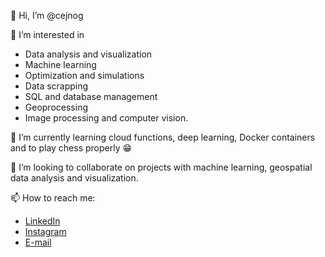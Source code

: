 👋 Hi, I’m @cejnog

👀 I’m interested in 
* Data analysis and visualization
* Machine learning
* Optimization and simulations
* Data scrapping
* SQL and database management
* Geoprocessing
* Image processing and computer vision.

🌱 I’m currently learning cloud functions, deep learning, Docker containers and to play chess properly 😁

💞️ I’m looking to collaborate on projects with machine learning, geospatial data analysis and visualization.

📫 How to reach me:
* [LinkedIn](https://www.linkedin.com/in/luciano-cejnog-32b845145/)
* [Instagram](https://www.instagram.com/_cejnog/)
* [E-mail](luciano.wxc@gmail.com)
 
<!---
cejnog/cejnog is a ✨ special ✨ repository because its `README.md` (this file) appears on your GitHub profile.
You can click the Preview link to take a look at your changes.
--->
